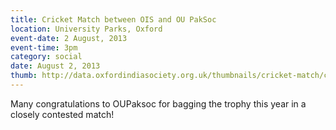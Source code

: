 ```yaml
---
title: Cricket Match between OIS and OU PakSoc
location: University Parks, Oxford
event-date: 2 August, 2013
event-time: 3pm
category: social
date: August 2, 2013
thumb: http://data.oxfordindiasociety.org.uk/thumbnails/cricket-match/cricket_match.jpg
---
```


Many congratulations to OUPaksoc for bagging the trophy this year in a
closely contested match!
